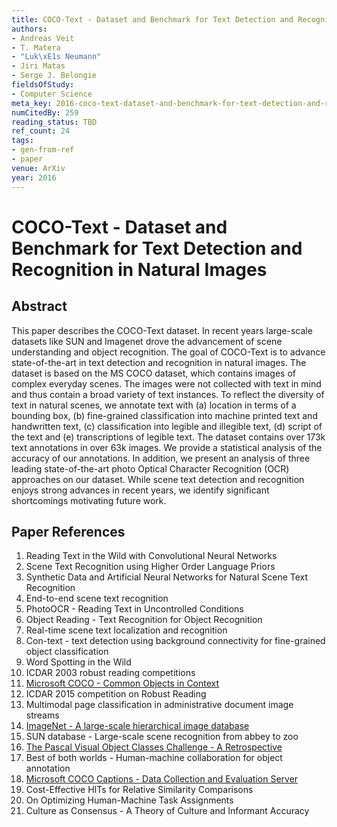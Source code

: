 ```yaml
---
title: COCO-Text - Dataset and Benchmark for Text Detection and Recognition in Natural Images
authors:
- Andreas Veit
- T. Matera
- "Luk\xE1s Neumann"
- Jiri Matas
- Serge J. Belongie
fieldsOfStudy:
- Computer Science
meta_key: 2016-coco-text-dataset-and-benchmark-for-text-detection-and-recognition-in-natural-images
numCitedBy: 259
reading_status: TBD
ref_count: 24
tags:
- gen-from-ref
- paper
venue: ArXiv
year: 2016
---
```


# COCO-Text - Dataset and Benchmark for Text Detection and Recognition in Natural Images

## Abstract

This paper describes the COCO-Text dataset. In recent years large-scale datasets like SUN and Imagenet drove the advancement of scene understanding and object recognition. The goal of COCO-Text is to advance state-of-the-art in text detection and recognition in natural images. The dataset is based on the MS COCO dataset, which contains images of complex everyday scenes. The images were not collected with text in mind and thus contain a broad variety of text instances. To reflect the diversity of text in natural scenes, we annotate text with (a) location in terms of a bounding box, (b) fine-grained classification into machine printed text and handwritten text, (c) classification into legible and illegible text, (d) script of the text and (e) transcriptions of legible text. The dataset contains over 173k text annotations in over 63k images. We provide a statistical analysis of the accuracy of our annotations. In addition, we present an analysis of three leading state-of-the-art photo Optical Character Recognition (OCR) approaches on our dataset. While scene text detection and recognition enjoys strong advances in recent years, we identify significant shortcomings motivating future work.

## Paper References

1. Reading Text in the Wild with Convolutional Neural Networks
2. Scene Text Recognition using Higher Order Language Priors
3. Synthetic Data and Artificial Neural Networks for Natural Scene Text Recognition
4. End-to-end scene text recognition
5. PhotoOCR - Reading Text in Uncontrolled Conditions
6. Object Reading - Text Recognition for Object Recognition
7. Real-time scene text localization and recognition
8. Con-text - text detection using background connectivity for fine-grained object classification
9. Word Spotting in the Wild
10. ICDAR 2003 robust reading competitions
11. [Microsoft COCO - Common Objects in Context](2014-microsoft-coco-common-objects-in-context)
12. ICDAR 2015 competition on Robust Reading
13. Multimodal page classification in administrative document image streams
14. [ImageNet - A large-scale hierarchical image database](2009-imagenet-a-large-scale-hierarchical-image-database)
15. SUN database - Large-scale scene recognition from abbey to zoo
16. [The Pascal Visual Object Classes Challenge - A Retrospective](2014-the-pascal-visual-object-classes-challenge-a-retrospective)
17. Best of both worlds - Human-machine collaboration for object annotation
18. [Microsoft COCO Captions - Data Collection and Evaluation Server](2015-microsoft-coco-captions-data-collection-and-evaluation-server)
19. Cost-Effective HITs for Relative Similarity Comparisons
20. On Optimizing Human-Machine Task Assignments
21. Culture as Consensus - A Theory of Culture and Informant Accuracy

